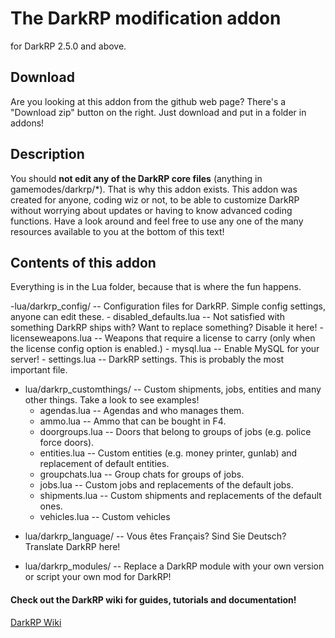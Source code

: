 The DarkRP modification addon
==================
for DarkRP 2.5.0 and above.

## Download ##
Are you looking at this addon from the github web page? There's a "Download zip" button on the right.
Just download and put in a folder in addons!

## Description ##
You should **not edit any of the DarkRP core files** (anything in gamemodes/darkrp/*). That is why this addon exists.
This addon was created for anyone, coding wiz or not, to be able to customize DarkRP without worrying about updates or having to know advanced coding functions. Have a look around and feel free to use any one of the many resources available to you at the bottom of this text!

## Contents of this addon ##
Everything is in the Lua folder, because that is where the fun happens.  

-lua/darkrp_config/        -- Configuration files for DarkRP. Simple config settings, anyone can edit these.
	- disabled_defaults.lua -- Not satisfied with something DarkRP ships with? Want to replace something? Disable it here!
	- licenseweapons.lua    -- Weapons that require a license to carry (only when the license config option is enabled.)
	- mysql.lua             -- Enable MySQL for your server!
	- settings.lua          -- DarkRP settings. This is probably the most important file.  

- lua/darkrp_customthings/  -- Custom shipments, jobs, entities and many other things. Take a look to see examples!
	- agendas.lua           -- Agendas and who manages them.
	- ammo.lua              -- Ammo that can be bought in F4.
	- doorgroups.lua        -- Doors that belong to groups of jobs (e.g. police force doors).
	- entities.lua          -- Custom entities (e.g. money printer, gunlab) and replacement of default entities.
	- groupchats.lua        -- Group chats for groups of jobs.
	- jobs.lua              -- Custom jobs and replacements of the default jobs.
	- shipments.lua         -- Custom shipments and replacements of the default ones.
	- vehicles.lua          -- Custom vehicles  

* lua/darkrp_language/      -- Vous êtes Français? Sind Sie Deutsch? Translate DarkRP here!  

* lua/darkrp_modules/       -- Replace a DarkRP module with your own version or script your own mod for DarkRP!  

#### Check out the DarkRP wiki for guides, tutorials and documentation! ####
[DarkRP Wiki](http://wiki.darkrp.com/index.php/Main_Page)